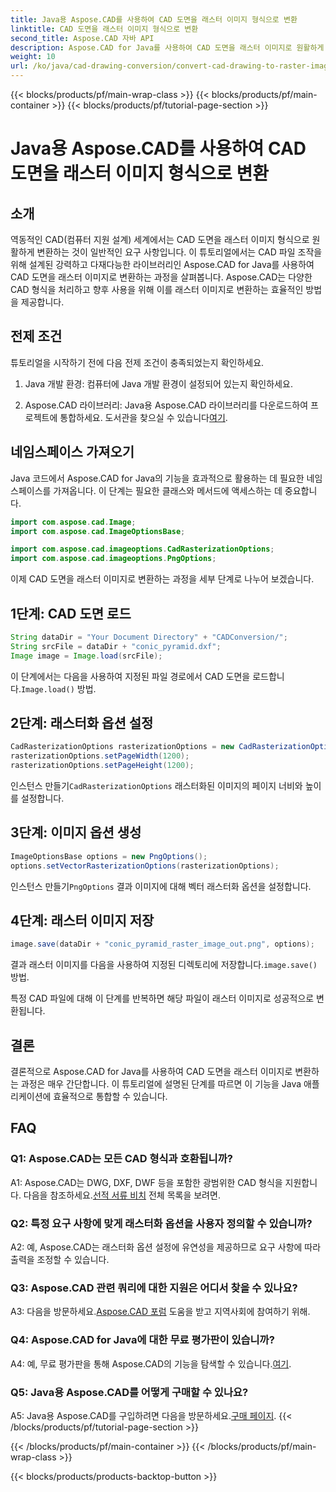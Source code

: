 ```yaml
---
title: Java용 Aspose.CAD를 사용하여 CAD 도면을 래스터 이미지 형식으로 변환
linktitle: CAD 도면을 래스터 이미지 형식으로 변환
second_title: Aspose.CAD 자바 API
description: Aspose.CAD for Java를 사용하여 CAD 도면을 래스터 이미지로 원활하게 변환하는 방법을 살펴보세요. 효율적인 통합을 위한 단계별 가이드를 따르세요.
weight: 10
url: /ko/java/cad-drawing-conversion/convert-cad-drawing-to-raster-image/
---
```


{{< blocks/products/pf/main-wrap-class >}}
{{< blocks/products/pf/main-container >}}
{{< blocks/products/pf/tutorial-page-section >}}

# Java용 Aspose.CAD를 사용하여 CAD 도면을 래스터 이미지 형식으로 변환

## 소개

역동적인 CAD(컴퓨터 지원 설계) 세계에서는 CAD 도면을 래스터 이미지 형식으로 원활하게 변환하는 것이 일반적인 요구 사항입니다. 이 튜토리얼에서는 CAD 파일 조작을 위해 설계된 강력하고 다재다능한 라이브러리인 Aspose.CAD for Java를 사용하여 CAD 도면을 래스터 이미지로 변환하는 과정을 살펴봅니다. Aspose.CAD는 다양한 CAD 형식을 처리하고 향후 사용을 위해 이를 래스터 이미지로 변환하는 효율적인 방법을 제공합니다.

## 전제 조건

튜토리얼을 시작하기 전에 다음 전제 조건이 충족되었는지 확인하세요.

1. Java 개발 환경: 컴퓨터에 Java 개발 환경이 설정되어 있는지 확인하세요.

2. Aspose.CAD 라이브러리: Java용 Aspose.CAD 라이브러리를 다운로드하여 프로젝트에 통합하세요. 도서관을 찾으실 수 있습니다[여기](https://releases.aspose.com/cad/java/).

## 네임스페이스 가져오기

Java 코드에서 Aspose.CAD for Java의 기능을 효과적으로 활용하는 데 필요한 네임스페이스를 가져옵니다. 이 단계는 필요한 클래스와 메서드에 액세스하는 데 중요합니다.

```java
import com.aspose.cad.Image;
import com.aspose.cad.ImageOptionsBase;

import com.aspose.cad.imageoptions.CadRasterizationOptions;
import com.aspose.cad.imageoptions.PngOptions;
```

이제 CAD 도면을 래스터 이미지로 변환하는 과정을 세부 단계로 나누어 보겠습니다.

## 1단계: CAD 도면 로드

```java
String dataDir = "Your Document Directory" + "CADConversion/";
String srcFile = dataDir + "conic_pyramid.dxf";
Image image = Image.load(srcFile);
```

 이 단계에서는 다음을 사용하여 지정된 파일 경로에서 CAD 도면을 로드합니다.`Image.load()` 방법.

## 2단계: 래스터화 옵션 설정

```java
CadRasterizationOptions rasterizationOptions = new CadRasterizationOptions();
rasterizationOptions.setPageWidth(1200);
rasterizationOptions.setPageHeight(1200);
```

 인스턴스 만들기`CadRasterizationOptions` 래스터화된 이미지의 페이지 너비와 높이를 설정합니다.

## 3단계: 이미지 옵션 생성

```java
ImageOptionsBase options = new PngOptions();
options.setVectorRasterizationOptions(rasterizationOptions);
```

 인스턴스 만들기`PngOptions` 결과 이미지에 대해 벡터 래스터화 옵션을 설정합니다.

## 4단계: 래스터 이미지 저장

```java
image.save(dataDir + "conic_pyramid_raster_image_out.png", options);
```

 결과 래스터 이미지를 다음을 사용하여 지정된 디렉토리에 저장합니다.`image.save()` 방법.

특정 CAD 파일에 대해 이 단계를 반복하면 해당 파일이 래스터 이미지로 성공적으로 변환됩니다.

## 결론

결론적으로 Aspose.CAD for Java를 사용하여 CAD 도면을 래스터 이미지로 변환하는 과정은 매우 간단합니다. 이 튜토리얼에 설명된 단계를 따르면 이 기능을 Java 애플리케이션에 효율적으로 통합할 수 있습니다.

## FAQ

### Q1: Aspose.CAD는 모든 CAD 형식과 호환됩니까?

 A1: Aspose.CAD는 DWG, DXF, DWF 등을 포함한 광범위한 CAD 형식을 지원합니다. 다음을 참조하세요.[선적 서류 비치](https://reference.aspose.com/cad/java/) 전체 목록을 보려면.

### Q2: 특정 요구 사항에 맞게 래스터화 옵션을 사용자 정의할 수 있습니까?

A2: 예, Aspose.CAD는 래스터화 옵션 설정에 유연성을 제공하므로 요구 사항에 따라 출력을 조정할 수 있습니다.

### Q3: Aspose.CAD 관련 쿼리에 대한 지원은 어디서 찾을 수 있나요?

 A3: 다음을 방문하세요.[Aspose.CAD 포럼](https://forum.aspose.com/c/cad/19) 도움을 받고 지역사회에 참여하기 위해.

### Q4: Aspose.CAD for Java에 대한 무료 평가판이 있습니까?

 A4: 예, 무료 평가판을 통해 Aspose.CAD의 기능을 탐색할 수 있습니다.[여기](https://releases.aspose.com/).

### Q5: Java용 Aspose.CAD를 어떻게 구매할 수 있나요?

 A5: Java용 Aspose.CAD를 구입하려면 다음을 방문하세요.[구매 페이지](https://purchase.aspose.com/buy).
{{< /blocks/products/pf/tutorial-page-section >}}

{{< /blocks/products/pf/main-container >}}
{{< /blocks/products/pf/main-wrap-class >}}

{{< blocks/products/products-backtop-button >}}
